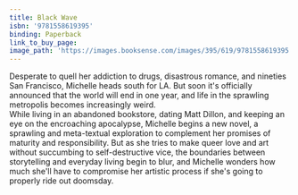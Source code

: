 ```yaml
---
title: Black Wave
isbn: '9781558619395'
binding: Paperback
link_to_buy_page:
image_path: 'https://images.booksense.com/images/395/619/9781558619395.jpg'
---
```



Desperate to quell her addiction to drugs, disastrous romance, and nineties San Francisco, Michelle heads south for LA. But soon it's officially announced that the world will end in one year, and life in the sprawling metropolis becomes increasingly weird.&nbsp;
<br>While living in an abandoned bookstore, dating Matt Dillon, and keeping an eye on the encroaching apocalypse, Michelle begins a new novel, a sprawling and meta-textual exploration to complement her promises of maturity and responsibility. But as she tries to make queer love and art without succumbing to self-destructive vice, the boundaries between storytelling and everyday living begin to blur, and Michelle wonders how much she'll have to compromise her artistic process if she's going to properly ride out doomsday.